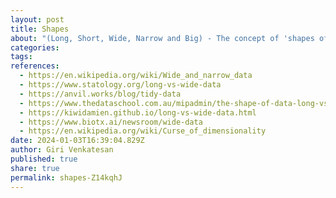 ```yaml
---
layout: post
title: Shapes
about: "(Long, Short, Wide, Narrow and Big) - The concept of 'shapes of data' refers to different structures and organizations that datasets can take. Understanding the shape of data is fundamental in data analysis, as it influences how information is stored, processed, and analyzed. Different shapes have implications for data manipulation, visualization, and modeling."
categories:
tags:
references:
  - https://en.wikipedia.org/wiki/Wide_and_narrow_data
  - https://www.statology.org/long-vs-wide-data
  - https://anvil.works/blog/tidy-data
  - https://www.thedataschool.com.au/mipadmin/the-shape-of-data-long-vs-wide
  - https://kiwidamien.github.io/long-vs-wide-data.html
  - https://www.biotx.ai/newsroom/wide-data
  - https://en.wikipedia.org/wiki/Curse_of_dimensionality
date: 2024-01-03T16:39:04.829Z
author: Giri Venkatesan
published: true
share: true
permalink: shapes-Z14kqhJ
---
```

